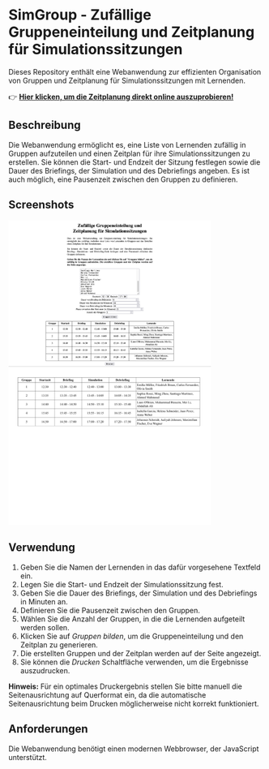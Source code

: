 # SimGroup - Zufällige Gruppeneinteilung und Zeitplanung für Simulationssitzungen

Dieses Repository enthält eine Webanwendung zur effizienten Organisation von Gruppen und Zeitplanung für Simulationssitzungen mit Lernenden. 

👉 **[Hier klicken, um die Zeitplanung direkt online auszuprobieren!](https://FlorianLoyns.github.io/SimGroup/)**

## Beschreibung

Die Webanwendung ermöglicht es, eine Liste von Lernenden zufällig in Gruppen aufzuteilen und einen Zeitplan für ihre Simulationssitzungen zu erstellen. Sie können die Start- und Endzeit der Sitzung festlegen sowie die Dauer des Briefings, der Simulation und des Debriefings angeben. Es ist auch möglich, eine Pausenzeit zwischen den Gruppen zu definieren.

## Screenshots
<img src="screenshot_1.png" alt="Eingabemaske" width="400"><img src="screenshot_2.png" alt="Ausgabe als PDF" width="400">

## Verwendung

1. Geben Sie die Namen der Lernenden in das dafür vorgesehene Textfeld ein.
2. Legen Sie die Start- und Endzeit der Simulationssitzung fest.
3. Geben Sie die Dauer des Briefings, der Simulation und des Debriefings in Minuten an.
4. Definieren Sie die Pausenzeit zwischen den Gruppen.
5. Wählen Sie die Anzahl der Gruppen, in die die Lernenden aufgeteilt werden sollen.
6. Klicken Sie auf *Gruppen bilden*, um die Gruppeneinteilung und den Zeitplan zu generieren.
7. Die erstellten Gruppen und der Zeitplan werden auf der Seite angezeigt.
8. Sie können die *Drucken* Schaltfläche verwenden, um die Ergebnisse auszudrucken.

**Hinweis:** Für ein optimales Druckergebnis stellen Sie bitte manuell die Seitenausrichtung auf Querformat ein, da die automatische Seitenausrichtung beim Drucken möglicherweise nicht korrekt funktioniert.

## Anforderungen

Die Webanwendung benötigt einen modernen Webbrowser, der JavaScript unterstützt.
